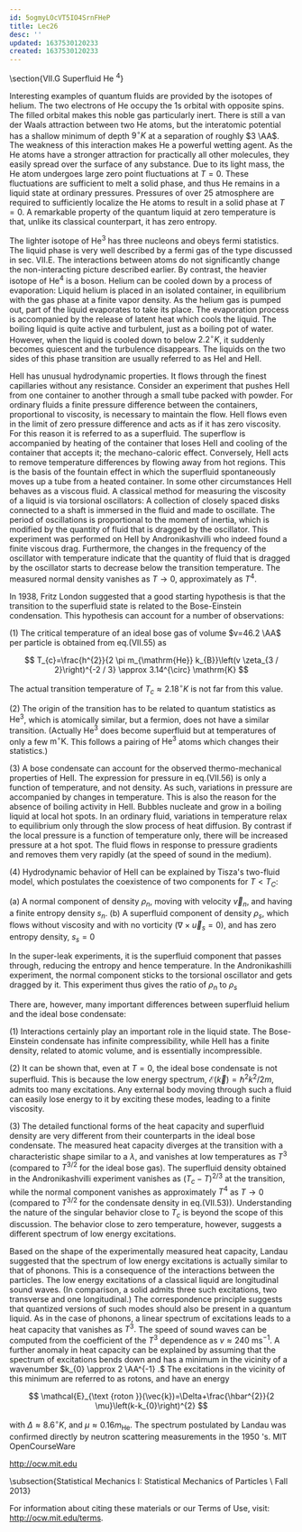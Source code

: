 ```yaml
---
id: 5ogmyLOcVT5IO4SrnFHeP
title: Lec26
desc: ''
updated: 1637530120233
created: 1637530120233
---
```

\section{VII.G Superfluid He $^{4}$}

Interesting examples of quantum fluids are provided by the isotopes of helium. The two electrons of He occupy the 1s orbital with opposite spins. The filled orbital makes this noble gas particularly inert. There is still a van der Waals attraction between two He atoms, but the interatomic potential has a shallow minimum of depth $9^{\circ} K$ at a separation of roughly $3 \AA$. The weakness of this interaction makes He a powerful wetting agent. As the He atoms have a stronger attraction for practically all other molecules, they easily spread over the surface of any substance. Due to its light mass, the He atom undergoes large zero point fluctuations at $T=0 .$ These fluctuations are sufficient to melt a solid phase, and thus He remains in a liquid state at ordinary pressures. Pressures of over 25 atmosphere are required to sufficiently localize the He atoms to result in a solid phase at $T=0 .$ A remarkable property of the quantum liquid at zero temperature is that, unlike its classical counterpart, it has zero entropy.

The lighter isotope of $\mathrm{He}^{3}$ has three nucleons and obeys fermi statistics. The liquid phase is very well described by a fermi gas of the type discussed in sec. VII.E. The interactions between atoms do not significantly change the non-interacting picture described earlier. By contrast, the heavier isotope of $\mathrm{He}^{4}$ is a boson. Helium can be cooled down by a process of evaporation: Liquid helium is placed in an isolated container, in equilibrium with the gas phase at a finite vapor density. As the helium gas is pumped out, part of the liquid evaporates to take its place. The evaporation process is accompanied by the release of latent heat which cools the liquid. The boiling liquid is quite active and turbulent, just as a boiling pot of water. However, when the liquid is cooled down to below $2.2^{\circ} K$, it suddenly becomes quiescent and the turbulence disappears. The liquids on the two sides of this phase transition are usually referred to as HeI and HeII.

HeII has unusual hydrodynamic properties. It flows through the finest capillaries without any resistance. Consider an experiment that pushes HeII from one container to another through a small tube packed with powder. For ordinary fluids a finite pressure difference between the containers, proportional to viscosity, is necessary to maintain the flow. HeII flows even in the limit of zero pressure difference and acts as if it has zero viscosity. For this reason it is referred to as a superfluid. The superflow is accompanied by heating of the container that loses HeII and cooling of the container that accepts it; the mechano-caloric effect. Conversely, HeII acts to remove temperature differences by flowing away from hot regions. This is the basis of the fountain effect in which the superfluid spontaneously moves up a tube from a heated container. In some other circumstances HeII behaves as a viscous fluid. A classical method for measuring the viscosity of a liquid is via torsional oscillators: A collection of closely spaced disks connected to a shaft is immersed in the fluid and made to oscillate. The period of oscillations is proportional to the moment of inertia, which is modified by the quantity of fluid that is dragged by the oscillator. This experiment was performed on HeII by Andronikashvilli who indeed found a finite viscous drag. Furthermore, the changes in the frequency of the oscillator with temperature indicate that the quantity of fluid that is dragged by the oscillator starts to decrease below the transition temperature. The measured normal density vanishes as $T \rightarrow 0$, approximately as $T^{4}$.

In 1938, Fritz London suggested that a good starting hypothesis is that the transition to the superfluid state is related to the Bose-Einstein condensation. This hypothesis can account for a number of observations:

(1) The critical temperature of an ideal bose gas of volume $v=46.2 \AA$ per particle is obtained from eq.(VII.55) as

$$
T_{c}=\frac{h^{2}}{2 \pi m_{\mathrm{He}} k_{B}}\left(v \zeta_{3 / 2}\right)^{-2 / 3} \approx 3.14^{\circ} \mathrm{K}
$$

The actual transition temperature of $T_{c} \approx 2.18^{\circ} K$ is not far from this value.

(2) The origin of the transition has to be related to quantum statistics as $\mathrm{He}^{3}$, which is atomically similar, but a fermion, does not have a similar transition. (Actually $\mathrm{He}^{3}$ does become superfluid but at temperatures of only a few $\mathrm{m}^{\circ} \mathrm{K}$. This follows a pairing of $\mathrm{He}^{3}$ atoms which changes their statistics.)

(3) A bose condensate can account for the observed thermo-mechanical properties of HeII. The expression for pressure in eq.(VII.56) is only a function of temperature, and not density. As such, variations in pressure are accompanied by changes in temperature. This is also the reason for the absence of boiling activity in HeII. Bubbles nucleate and grow in a boiling liquid at local hot spots. In an ordinary fluid, variations in temperature relax to equilibrium only through the slow process of heat diffusion. By contrast if the local pressure is a function of temperature only, there will be increased pressure at a hot spot. The fluid flows in response to pressure gradients and removes them very rapidly (at the speed of sound in the medium).

(4) Hydrodynamic behavior of HeII can be explained by Tisza's two-fluid model, which postulates the coexistence of two components for $T<T_{C}:$

(a) A normal component of density $\rho_{n}$, moving with velocity $\vec{v}_{n}$, and having a finite entropy density $s_{n}$. (b) A superfluid component of density $\rho_{s}$, which flows without viscosity and with no vorticity $\left(\nabla \times \vec{u}_{s}=0\right)$, and has zero entropy density, $s_{s}=0$

In the super-leak experiments, it is the superfluid component that passes through, reducing the entropy and hence temperature. In the Andronikashilli experiment, the normal component sticks to the torsional oscillator and gets dragged by it. This experiment thus gives the ratio of $\rho_{n}$ to $\rho_{s}$

There are, however, many important differences between superfluid helium and the ideal bose condensate:

(1) Interactions certainly play an important role in the liquid state. The Bose-Einstein condensate has infinite compressibility, while HeII has a finite density, related to atomic volume, and is essentially incompressible.

(2) It can be shown that, even at $T=0$, the ideal bose condensate is not superfluid. This is because the low energy spectrum, $\mathcal{E}(\vec{k})=\hbar^{2} k^{2} / 2 m$, admits too many excitations. Any external body moving through such a fluid can easily lose energy to it by exciting these modes, leading to a finite viscosity.

(3) The detailed functional forms of the heat capacity and superfluid density are very different from their counterparts in the ideal bose condensate. The measured heat capacity diverges at the transition with a characteristic shape similar to a $\lambda$, and vanishes at low temperatures as $T^{3}$ (compared to $T^{3 / 2}$ for the ideal bose gas). The superfluid density obtained in the Andronikashvilli experiment vanishes as $\left(T_{c}-T\right)^{2 / 3}$ at the transition, while the normal component vanishes as approximately $T^{4}$ as $T \rightarrow 0$ (compared to $T^{3 / 2}$ for the condensate density in eq.(VII.53)). Understanding the nature of the singular behavior close to $T_{c}$ is beyond the scope of this discussion. The behavior close to zero temperature, however, suggests a different spectrum of low energy excitations.

Based on the shape of the experimentally measured heat capacity, Landau suggested that the spectrum of low energy excitations is actually similar to that of phonons. This is a consequence of the interactions between the particles. The low energy excitations of a classical liquid are longitudinal sound waves. (In comparison, a solid admits three such excitations, two transverse and one longitudinal.) The correspondence principle suggests that quantized versions of such modes should also be present in a quantum liquid. As in the case of phonons, a linear spectrum of excitations leads to a heat capacity that vanishes as $T^{3} .$ The speed of sound waves can be computed from the coefficient of the $T^{3}$ dependence as $v \approx 240 \mathrm{~ms}^{-1} .$ A further anomaly in heat capacity can be explained by assuming that the spectrum of excitations bends down and has a minimum in the vicinity of a wavenumber $k_{0} \approx 2 \AA^{-1} .$ The excitations in the vicinity of this minimum are referred to as rotons, and have an energy

$$
\mathcal{E}_{\text {roton }}(\vec{k})=\Delta+\frac{\hbar^{2}}{2 \mu}\left(k-k_{0}\right)^{2}
$$

with $\Delta \approx 8.6^{\circ} K$, and $\mu \approx 0.16 m_{\mathrm{He}} .$ The spectrum postulated by Landau was confirmed directly by neutron scattering measurements in the 1950 's. MIT OpenCourseWare

http://ocw.mit.edu

\subsection{Statistical Mechanics I: Statistical Mechanics of Particles \\ Fall 2013}

For information about citing these materials or our Terms of Use, visit: http://ocw.mit.edu/terms.
